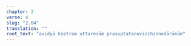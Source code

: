 ```yaml
---
chapter: 2
verse: 4
slug: "2.04"
translation: ""
root_text: "avidyā kṣetram uttareṣāṃ prasuptatanuvicchinnodārāṇām"
---
```


